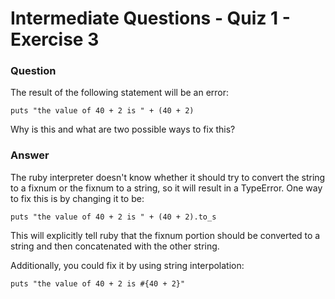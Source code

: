 # Intermediate Questions - Quiz 1 - Exercise 3

### Question
The result of the following statement will be an error:

```
puts "the value of 40 + 2 is " + (40 + 2)
```

Why is this and what are two possible ways to fix this?

### Answer
The ruby interpreter doesn't know whether it should try to convert the string to a fixnum or the fixnum to a string, so it will result in a TypeError. One way to fix this is by changing it to be:

```
puts "the value of 40 + 2 is " + (40 + 2).to_s
```

This will explicitly tell ruby that the fixnum portion should be converted to a string and then concatenated with the other string.

Additionally, you could fix it by using string interpolation:

```
puts "the value of 40 + 2 is #{40 + 2}"
```